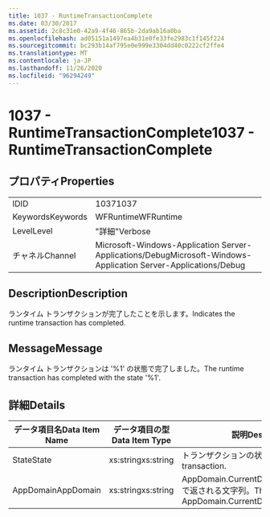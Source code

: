 ```yaml
---
title: 1037 - RuntimeTransactionComplete
ms.date: 03/30/2017
ms.assetid: 2c8c31e0-42a9-4f46-865b-2da9ab16a0ba
ms.openlocfilehash: ad05151a1497ea4b31e0fe33fe2983c1f145f224
ms.sourcegitcommit: bc293b14af795e0e999e3304dd40c0222cf2ffe4
ms.translationtype: MT
ms.contentlocale: ja-JP
ms.lasthandoff: 11/26/2020
ms.locfileid: "96294249"
---
```

# <a name="1037---runtimetransactioncomplete"></a><span data-ttu-id="564c2-102">1037 - RuntimeTransactionComplete</span><span class="sxs-lookup"><span data-stu-id="564c2-102">1037 - RuntimeTransactionComplete</span></span>

## <a name="properties"></a><span data-ttu-id="564c2-103">プロパティ</span><span class="sxs-lookup"><span data-stu-id="564c2-103">Properties</span></span>  
  
|||  
|-|-|  
|<span data-ttu-id="564c2-104">ID</span><span class="sxs-lookup"><span data-stu-id="564c2-104">ID</span></span>|<span data-ttu-id="564c2-105">1037</span><span class="sxs-lookup"><span data-stu-id="564c2-105">1037</span></span>|  
|<span data-ttu-id="564c2-106">Keywords</span><span class="sxs-lookup"><span data-stu-id="564c2-106">Keywords</span></span>|<span data-ttu-id="564c2-107">WFRuntime</span><span class="sxs-lookup"><span data-stu-id="564c2-107">WFRuntime</span></span>|  
|<span data-ttu-id="564c2-108">Level</span><span class="sxs-lookup"><span data-stu-id="564c2-108">Level</span></span>|<span data-ttu-id="564c2-109">"詳細"</span><span class="sxs-lookup"><span data-stu-id="564c2-109">Verbose</span></span>|  
|<span data-ttu-id="564c2-110">チャネル</span><span class="sxs-lookup"><span data-stu-id="564c2-110">Channel</span></span>|<span data-ttu-id="564c2-111">Microsoft-Windows-Application Server-Applications/Debug</span><span class="sxs-lookup"><span data-stu-id="564c2-111">Microsoft-Windows-Application Server-Applications/Debug</span></span>|  
  
## <a name="description"></a><span data-ttu-id="564c2-112">Description</span><span class="sxs-lookup"><span data-stu-id="564c2-112">Description</span></span>  

 <span data-ttu-id="564c2-113">ランタイム トランザクションが完了したことを示します。</span><span class="sxs-lookup"><span data-stu-id="564c2-113">Indicates the runtime transaction has completed.</span></span>  
  
## <a name="message"></a><span data-ttu-id="564c2-114">Message</span><span class="sxs-lookup"><span data-stu-id="564c2-114">Message</span></span>  

 <span data-ttu-id="564c2-115">ランタイム トランザクションは '%1' の状態で完了しました。</span><span class="sxs-lookup"><span data-stu-id="564c2-115">The runtime transaction has completed with the state '%1'.</span></span>  
  
## <a name="details"></a><span data-ttu-id="564c2-116">詳細</span><span class="sxs-lookup"><span data-stu-id="564c2-116">Details</span></span>  
  
|<span data-ttu-id="564c2-117">データ項目名</span><span class="sxs-lookup"><span data-stu-id="564c2-117">Data Item Name</span></span>|<span data-ttu-id="564c2-118">データ項目の型</span><span class="sxs-lookup"><span data-stu-id="564c2-118">Data Item Type</span></span>|<span data-ttu-id="564c2-119">説明</span><span class="sxs-lookup"><span data-stu-id="564c2-119">Description</span></span>|  
|--------------------|--------------------|-----------------|  
|<span data-ttu-id="564c2-120">State</span><span class="sxs-lookup"><span data-stu-id="564c2-120">State</span></span>|<span data-ttu-id="564c2-121">xs:string</span><span class="sxs-lookup"><span data-stu-id="564c2-121">xs:string</span></span>|<span data-ttu-id="564c2-122">トランザクションの状態。</span><span class="sxs-lookup"><span data-stu-id="564c2-122">The state of the transaction.</span></span>|  
|<span data-ttu-id="564c2-123">AppDomain</span><span class="sxs-lookup"><span data-stu-id="564c2-123">AppDomain</span></span>|<span data-ttu-id="564c2-124">xs:string</span><span class="sxs-lookup"><span data-stu-id="564c2-124">xs:string</span></span>|<span data-ttu-id="564c2-125">AppDomain.CurrentDomain.FriendlyName で返される文字列。</span><span class="sxs-lookup"><span data-stu-id="564c2-125">The string returned by AppDomain.CurrentDomain.FriendlyName.</span></span>|
